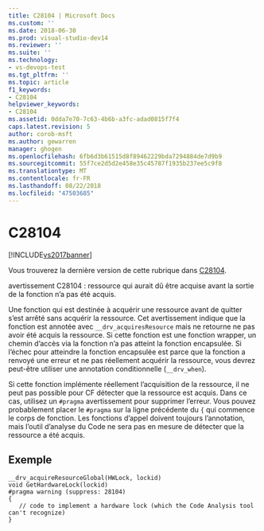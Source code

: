 ```yaml
---
title: C28104 | Microsoft Docs
ms.custom: ''
ms.date: 2018-06-30
ms.prod: visual-studio-dev14
ms.reviewer: ''
ms.suite: ''
ms.technology:
- vs-devops-test
ms.tgt_pltfrm: ''
ms.topic: article
f1_keywords:
- C28104
helpviewer_keywords:
- C28104
ms.assetid: 0dda7e70-7c63-4b6b-a3fc-adad0815f7f4
caps.latest.revision: 5
author: corob-msft
ms.author: gewarren
manager: ghogen
ms.openlocfilehash: 6fb6d3b61515d8f89462229bda7294884de7d9b9
ms.sourcegitcommit: 55f7ce2d5d2e458e35c45787f1935b237ee5c9f8
ms.translationtype: MT
ms.contentlocale: fr-FR
ms.lasthandoff: 08/22/2018
ms.locfileid: "47503685"
---
```

# <a name="c28104"></a>C28104
[!INCLUDE[vs2017banner](../includes/vs2017banner.md)]

Vous trouverez la dernière version de cette rubrique dans [C28104](https://docs.microsoft.com/visualstudio/code-quality/c28104).  
  
avertissement C28104 : ressource qui aurait dû être acquise avant la sortie de la fonction n’a pas été acquis.  
  
 Une fonction qui est destinée à acquérir une ressource avant de quitter s’est arrêté sans acquérir la ressource. Cet avertissement indique que la fonction est annotée avec `__drv_acquiresResource` mais ne retourne ne pas avoir été acquis la ressource. Si cette fonction est une fonction wrapper, un chemin d’accès via la fonction n’a pas atteint la fonction encapsulée. Si l’échec pour atteindre la fonction encapsulée est parce que la fonction a renvoyé une erreur et ne pas réellement acquérir la ressource, vous devrez peut-être utiliser une annotation conditionnelle (`__drv_when`).  
  
 Si cette fonction implémente réellement l’acquisition de la ressource, il ne peut pas possible pour CF détecter que la ressource est acquis. Dans ce cas, utilisez un `#pragma` avertissement pour supprimer l’erreur. Vous pouvez probablement placer le `#pragma` sur la ligne précédente du `{` qui commence le corps de fonction. Les fonctions d’appel doivent toujours l’annotation, mais l’outil d’analyse du Code ne sera pas en mesure de détecter que la ressource a été acquis.  
  
## <a name="example"></a>Exemple  
  
```  
__drv_acquireResourceGlobal(HWLock, lockid)  
void GetHardwareLock(lockid)  
#pragma warning (suppress: 28104)  
{  
   // code to implement a hardware lock (which the Code Analysis tool can't recognize)  
}  
```



